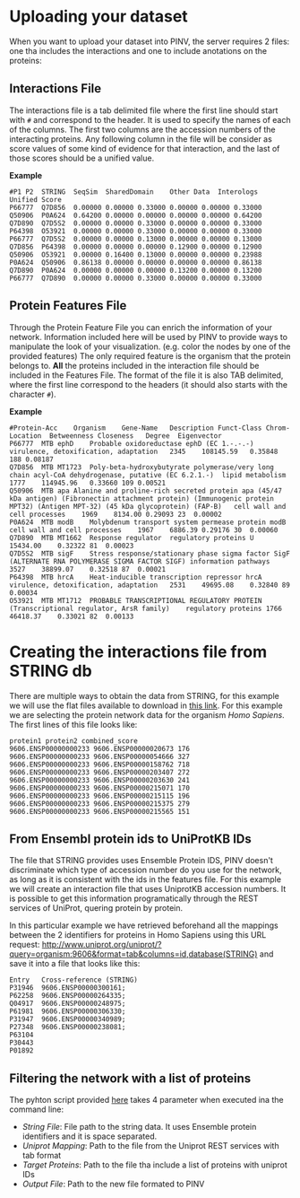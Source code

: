 Uploading your dataset
======

When you want to upload your dataset into PINV, the server requires 2 files: one tha includes the interactions and one to include anotations on the proteins:

Interactions File
------

The interactions file is a tab delimited file where the first line should start with ```#``` and correspond to the header. It is used to specify the names of each of the columns. 
The first two columns are the accession numbers of the interacting proteins.
Any following column in the file will be consider as score values of some kind of evidence for that interaction, and the last of those scores should be a unified value.

**Example**
```
#P1	P2	STRING	SeqSim	SharedDomain	Other Data	Interologs	Unified Score
P66777	Q7D856	0.00000	0.00000	0.33000	0.00000	0.00000	0.33000
Q50906	P0A624	0.64200	0.00000	0.00000	0.00000	0.00000	0.64200
Q7D890	Q7D5S2	0.00000	0.00000	0.33000	0.00000	0.00000	0.33000
P64398	O53921	0.00000	0.00000	0.33000	0.00000	0.00000	0.33000
P66777	Q7D5S2	0.00000	0.00000	0.13000	0.00000	0.00000	0.13000
Q7D856	P64398	0.00000	0.00000	0.00000	0.12900	0.00000	0.12900
Q50906	O53921	0.00000	0.16400	0.13000	0.00000	0.00000	0.23988
P0A624	Q50906	0.86138	0.00000	0.00000	0.00000	0.00000	0.86138
Q7D890	P0A624	0.00000	0.00000	0.00000	0.13200	0.00000	0.13200
P66777	Q7D890	0.00000	0.00000	0.33000	0.00000	0.00000	0.33000
``` 

Protein Features File
------

Through the Protein Feature File you can enrich the information of your network. Information included here will be used by PINV to provide ways to manipulate the look of your visualization. (e.g. color the nodes by one of the provided features)
The only required feature is the organism that the protein belongs to. **All** the proteins included in the interaction file should be included in the Features File.
The format of the file it is also TAB delimited, where the first line correspond to the headers (it should also starts with the character ```#```).

**Example**
```
#Protein-Acc	Organism	Gene-Name	Description	Funct-Class	Chrom-Location	Betweenness	Closeness	Degree	Eigenvector
P66777	MTB	ephD	Probable oxidoreductase ephD (EC 1.-.-.-)	virulence, detoxification, adaptation	2345	108145.59	0.35848	188	0.08187
Q7D856	MTB	MT1723	Poly-beta-hydroxybutyrate polymerase/very long chain acyl-CoA dehydrogenase, putative (EC 6.2.1.-)	lipid metabolism	1777	114945.96	0.33660	109	0.00521
Q50906	MTB	apa	Alanine and proline-rich secreted protein apa (45/47 kDa antigen) (Fibronectin attachment protein) (Immunogenic protein MPT32) (Antigen MPT-32) (45 kDa glycoprotein) (FAP-B)	cell wall and cell processes	1969	8134.00	0.29093	23	0.00002
P0A624	MTB	modB	Molybdenum transport system permease protein modB	cell wall and cell processes	1967	6886.39	0.29176	30	0.00060
Q7D890	MTB	MT1662	Response regulator	regulatory proteins	U	15434.00	0.32322	81	0.00023
Q7D5S2	MTB	sigF	Stress response/stationary phase sigma factor SigF (ALTERNATE RNA POLYMERASE SIGMA FACTOR SIGF)	information pathways	3527	38899.07	0.32518	87	0.00021
P64398	MTB	hrcA	Heat-inducible transcription repressor hrcA	virulence, detoxification, adaptation	2531	49695.08	0.32840	89	0.00034
O53921	MTB	MT1712	PROBABLE TRANSCRIPTIONAL REGULATORY PROTEIN (Transcriptional regulator, ArsR family)	regulatory proteins	1766	46418.37	0.33021	82	0.00133
```


Creating the interactions file from STRING db
======

There are multiple ways to obtain the data from STRING, for this example we will use the flat files available to download in [this link](http://string-db.org/newstring_cgi/show_download_page.pl).
For this example we are selecting the protein network data for the organism *Homo Sapiens*. 
The first lines of this file looks like:
```
protein1 protein2 combined_score
9606.ENSP00000000233 9606.ENSP00000020673 176
9606.ENSP00000000233 9606.ENSP00000054666 327
9606.ENSP00000000233 9606.ENSP00000158762 718
9606.ENSP00000000233 9606.ENSP00000203407 272
9606.ENSP00000000233 9606.ENSP00000203630 241
9606.ENSP00000000233 9606.ENSP00000215071 170
9606.ENSP00000000233 9606.ENSP00000215115 196
9606.ENSP00000000233 9606.ENSP00000215375 279
9606.ENSP00000000233 9606.ENSP00000215565 151
```


From Ensembl protein ids to UniProtKB IDs
------
The file that STRING provides uses Ensemble Protein IDS, PINV doesn't discriminate which type of accession number do you use for the network, as long as it is consistent with the ids in the features file.
For this example we will create an interaction file that uses UniprotKB accession numbers. It is possible to get this information programatically through the REST services of UniProt, quering protein by protein.
 
In this particular example we have retrieved beforehand all the mappings between the 2 identifiers for proteins in Homo Sapiens using this URL request: http://www.uniprot.org/uniprot/?query=organism:9606&format=tab&columns=id,database(STRING) and save it into a file that looks like this:

```
Entry	Cross-reference (STRING)
P31946	9606.ENSP00000300161;
P62258	9606.ENSP00000264335;
Q04917	9606.ENSP00000248975;
P61981	9606.ENSP00000306330;
P31947	9606.ENSP00000340989;
P27348	9606.ENSP00000238081;
P63104	
P30443	
P01892	
```

Filtering the network with a list of proteins
-----

The pyhton script provided [here](string2pinv.py) takes 4 parameter when executed ina the command line:
 * *String File*: File path to the string data. It uses Ensemble protein identifiers and it is space separated.
 * *Uniprot Mapping*: Path to the file from the Uniprot REST services with tab format
 * *Target Proteins*: Path to the file tha include a list of proteins with uniprot IDs
 * *Output File*: Path to the new file formated to PINV


     